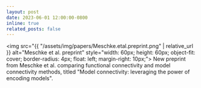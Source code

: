 ```yaml
---
layout: post
date: 2023-06-01 12:00:00-0800
inline: true
related_posts: false
---
```


<img src="{{ "/assets/img/papers/Meschke.etal.preprint.png" | relative_url }} alt="Meschke et al. preprint" style="width: 60px; height: 60px; object-fit: cover; border-radius: 4px; float: left; margin-right: 10px;"> New preprint from Meschke et al. comparing functional connectivity and model connectivity methods, titled "Model connectivity: leveraging the power of encoding models".

